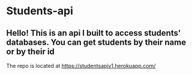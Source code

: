 # Students-api

## Hello! This is an api I built to access students' databases. You can get students by their name or by their id

The repo is located at https://studentsapiv1.herokuapp.com/

